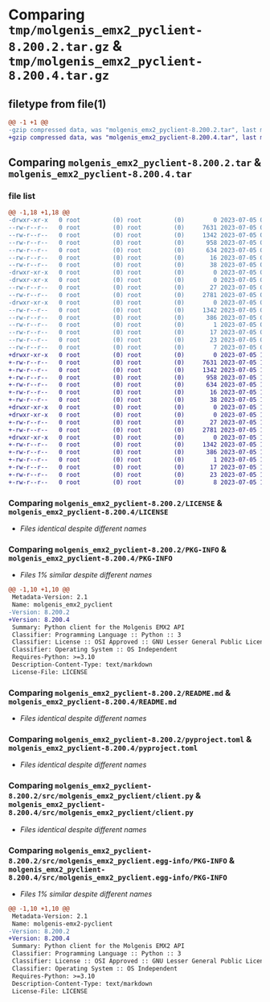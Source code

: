 # Comparing `tmp/molgenis_emx2_pyclient-8.200.2.tar.gz` & `tmp/molgenis_emx2_pyclient-8.200.4.tar.gz`

## filetype from file(1)

```diff
@@ -1 +1 @@
-gzip compressed data, was "molgenis_emx2_pyclient-8.200.2.tar", last modified: Wed Jul  5 08:53:36 2023, max compression
+gzip compressed data, was "molgenis_emx2_pyclient-8.200.4.tar", last modified: Wed Jul  5 18:07:33 2023, max compression
```

## Comparing `molgenis_emx2_pyclient-8.200.2.tar` & `molgenis_emx2_pyclient-8.200.4.tar`

### file list

```diff
@@ -1,18 +1,18 @@
-drwxr-xr-x   0 root         (0) root         (0)        0 2023-07-05 08:53:36.752142 molgenis_emx2_pyclient-8.200.2/
--rw-r--r--   0 root         (0) root         (0)     7631 2023-07-05 08:45:34.000000 molgenis_emx2_pyclient-8.200.2/LICENSE
--rw-r--r--   0 root         (0) root         (0)     1342 2023-07-05 08:53:36.752142 molgenis_emx2_pyclient-8.200.2/PKG-INFO
--rw-r--r--   0 root         (0) root         (0)      958 2023-07-05 08:45:34.000000 molgenis_emx2_pyclient-8.200.2/README.md
--rw-r--r--   0 root         (0) root         (0)      634 2023-07-05 08:45:34.000000 molgenis_emx2_pyclient-8.200.2/pyproject.toml
--rw-r--r--   0 root         (0) root         (0)       16 2023-07-05 08:45:34.000000 molgenis_emx2_pyclient-8.200.2/requirements.txt
--rw-r--r--   0 root         (0) root         (0)       38 2023-07-05 08:53:36.752142 molgenis_emx2_pyclient-8.200.2/setup.cfg
-drwxr-xr-x   0 root         (0) root         (0)        0 2023-07-05 08:53:36.752142 molgenis_emx2_pyclient-8.200.2/src/
-drwxr-xr-x   0 root         (0) root         (0)        0 2023-07-05 08:53:36.752142 molgenis_emx2_pyclient-8.200.2/src/molgenis_emx2_pyclient/
--rw-r--r--   0 root         (0) root         (0)       27 2023-07-05 08:45:34.000000 molgenis_emx2_pyclient-8.200.2/src/molgenis_emx2_pyclient/__init__.py
--rw-r--r--   0 root         (0) root         (0)     2781 2023-07-05 08:45:34.000000 molgenis_emx2_pyclient-8.200.2/src/molgenis_emx2_pyclient/client.py
-drwxr-xr-x   0 root         (0) root         (0)        0 2023-07-05 08:53:36.752142 molgenis_emx2_pyclient-8.200.2/src/molgenis_emx2_pyclient.egg-info/
--rw-r--r--   0 root         (0) root         (0)     1342 2023-07-05 08:53:36.000000 molgenis_emx2_pyclient-8.200.2/src/molgenis_emx2_pyclient.egg-info/PKG-INFO
--rw-r--r--   0 root         (0) root         (0)      386 2023-07-05 08:53:36.000000 molgenis_emx2_pyclient-8.200.2/src/molgenis_emx2_pyclient.egg-info/SOURCES.txt
--rw-r--r--   0 root         (0) root         (0)        1 2023-07-05 08:53:36.000000 molgenis_emx2_pyclient-8.200.2/src/molgenis_emx2_pyclient.egg-info/dependency_links.txt
--rw-r--r--   0 root         (0) root         (0)       17 2023-07-05 08:53:36.000000 molgenis_emx2_pyclient-8.200.2/src/molgenis_emx2_pyclient.egg-info/requires.txt
--rw-r--r--   0 root         (0) root         (0)       23 2023-07-05 08:53:36.000000 molgenis_emx2_pyclient-8.200.2/src/molgenis_emx2_pyclient.egg-info/top_level.txt
--rw-r--r--   0 root         (0) root         (0)        7 2023-07-05 08:47:09.000000 molgenis_emx2_pyclient-8.200.2/version.txt
+drwxr-xr-x   0 root         (0) root         (0)        0 2023-07-05 18:07:33.382009 molgenis_emx2_pyclient-8.200.4/
+-rw-r--r--   0 root         (0) root         (0)     7631 2023-07-05 17:59:43.000000 molgenis_emx2_pyclient-8.200.4/LICENSE
+-rw-r--r--   0 root         (0) root         (0)     1342 2023-07-05 18:07:33.382009 molgenis_emx2_pyclient-8.200.4/PKG-INFO
+-rw-r--r--   0 root         (0) root         (0)      958 2023-07-05 17:59:44.000000 molgenis_emx2_pyclient-8.200.4/README.md
+-rw-r--r--   0 root         (0) root         (0)      634 2023-07-05 17:59:44.000000 molgenis_emx2_pyclient-8.200.4/pyproject.toml
+-rw-r--r--   0 root         (0) root         (0)       16 2023-07-05 17:59:44.000000 molgenis_emx2_pyclient-8.200.4/requirements.txt
+-rw-r--r--   0 root         (0) root         (0)       38 2023-07-05 18:07:33.382009 molgenis_emx2_pyclient-8.200.4/setup.cfg
+drwxr-xr-x   0 root         (0) root         (0)        0 2023-07-05 18:07:33.378009 molgenis_emx2_pyclient-8.200.4/src/
+drwxr-xr-x   0 root         (0) root         (0)        0 2023-07-05 18:07:33.378009 molgenis_emx2_pyclient-8.200.4/src/molgenis_emx2_pyclient/
+-rw-r--r--   0 root         (0) root         (0)       27 2023-07-05 17:59:44.000000 molgenis_emx2_pyclient-8.200.4/src/molgenis_emx2_pyclient/__init__.py
+-rw-r--r--   0 root         (0) root         (0)     2781 2023-07-05 17:59:44.000000 molgenis_emx2_pyclient-8.200.4/src/molgenis_emx2_pyclient/client.py
+drwxr-xr-x   0 root         (0) root         (0)        0 2023-07-05 18:07:33.382009 molgenis_emx2_pyclient-8.200.4/src/molgenis_emx2_pyclient.egg-info/
+-rw-r--r--   0 root         (0) root         (0)     1342 2023-07-05 18:07:33.000000 molgenis_emx2_pyclient-8.200.4/src/molgenis_emx2_pyclient.egg-info/PKG-INFO
+-rw-r--r--   0 root         (0) root         (0)      386 2023-07-05 18:07:33.000000 molgenis_emx2_pyclient-8.200.4/src/molgenis_emx2_pyclient.egg-info/SOURCES.txt
+-rw-r--r--   0 root         (0) root         (0)        1 2023-07-05 18:07:33.000000 molgenis_emx2_pyclient-8.200.4/src/molgenis_emx2_pyclient.egg-info/dependency_links.txt
+-rw-r--r--   0 root         (0) root         (0)       17 2023-07-05 18:07:33.000000 molgenis_emx2_pyclient-8.200.4/src/molgenis_emx2_pyclient.egg-info/requires.txt
+-rw-r--r--   0 root         (0) root         (0)       23 2023-07-05 18:07:33.000000 molgenis_emx2_pyclient-8.200.4/src/molgenis_emx2_pyclient.egg-info/top_level.txt
+-rw-r--r--   0 root         (0) root         (0)        8 2023-07-05 18:01:13.000000 molgenis_emx2_pyclient-8.200.4/version.txt
```

### Comparing `molgenis_emx2_pyclient-8.200.2/LICENSE` & `molgenis_emx2_pyclient-8.200.4/LICENSE`

 * *Files identical despite different names*

### Comparing `molgenis_emx2_pyclient-8.200.2/PKG-INFO` & `molgenis_emx2_pyclient-8.200.4/PKG-INFO`

 * *Files 1% similar despite different names*

```diff
@@ -1,10 +1,10 @@
 Metadata-Version: 2.1
 Name: molgenis_emx2_pyclient
-Version: 8.200.2
+Version: 8.200.4
 Summary: Python client for the Molgenis EMX2 API
 Classifier: Programming Language :: Python :: 3
 Classifier: License :: OSI Approved :: GNU Lesser General Public License v3 (LGPLv3)
 Classifier: Operating System :: OS Independent
 Requires-Python: >=3.10
 Description-Content-Type: text/markdown
 License-File: LICENSE
```

### Comparing `molgenis_emx2_pyclient-8.200.2/README.md` & `molgenis_emx2_pyclient-8.200.4/README.md`

 * *Files identical despite different names*

### Comparing `molgenis_emx2_pyclient-8.200.2/pyproject.toml` & `molgenis_emx2_pyclient-8.200.4/pyproject.toml`

 * *Files identical despite different names*

### Comparing `molgenis_emx2_pyclient-8.200.2/src/molgenis_emx2_pyclient/client.py` & `molgenis_emx2_pyclient-8.200.4/src/molgenis_emx2_pyclient/client.py`

 * *Files identical despite different names*

### Comparing `molgenis_emx2_pyclient-8.200.2/src/molgenis_emx2_pyclient.egg-info/PKG-INFO` & `molgenis_emx2_pyclient-8.200.4/src/molgenis_emx2_pyclient.egg-info/PKG-INFO`

 * *Files 1% similar despite different names*

```diff
@@ -1,10 +1,10 @@
 Metadata-Version: 2.1
 Name: molgenis-emx2-pyclient
-Version: 8.200.2
+Version: 8.200.4
 Summary: Python client for the Molgenis EMX2 API
 Classifier: Programming Language :: Python :: 3
 Classifier: License :: OSI Approved :: GNU Lesser General Public License v3 (LGPLv3)
 Classifier: Operating System :: OS Independent
 Requires-Python: >=3.10
 Description-Content-Type: text/markdown
 License-File: LICENSE
```


